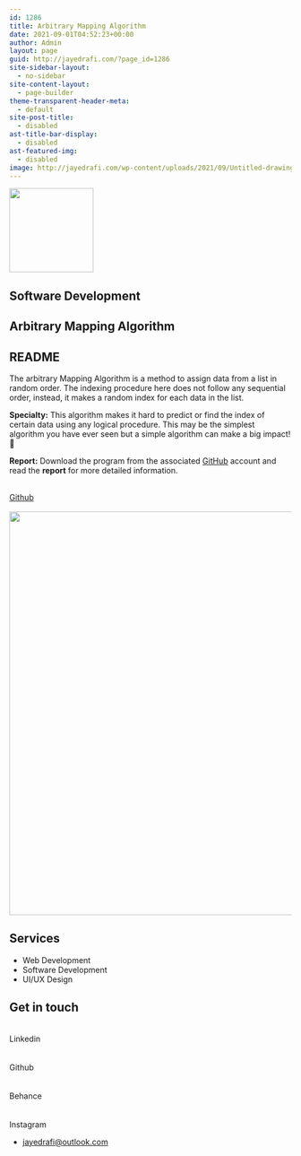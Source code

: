 ```yaml
---
id: 1286
title: Arbitrary Mapping Algorithm
date: 2021-09-01T04:52:23+00:00
author: Admin
layout: page
guid: http://jayedrafi.com/?page_id=1286
site-sidebar-layout:
  - no-sidebar
site-content-layout:
  - page-builder
theme-transparent-header-meta:
  - default
site-post-title:
  - disabled
ast-title-bar-display:
  - disabled
ast-featured-img:
  - disabled
image: http://jayedrafi.com/wp-content/uploads/2021/09/Untitled-drawing.jpg
---
```

<img width="150" height="150" src="http://jayedrafi.com/wp-content/uploads/2021/07/My-Post-3-150x150.png" alt="" loading="lazy" srcset="https://jayedrafi.com/wp-content/uploads/2021/07/My-Post-3-150x150.png 150w, https://jayedrafi.com/wp-content/uploads/2021/07/My-Post-3-300x300.png 300w, https://jayedrafi.com/wp-content/uploads/2021/07/My-Post-3-1024x1024.png 1024w, https://jayedrafi.com/wp-content/uploads/2021/07/My-Post-3-768x768.png 768w, https://jayedrafi.com/wp-content/uploads/2021/07/My-Post-3.png 1080w" sizes="(max-width: 150px) 100vw, 150px" />

## Software Development

## Arbitrary Mapping Algorithm

## README

The arbitrary Mapping Algorithm is a method to assign data from a list in random order. The indexing procedure here does not follow any sequential order, instead, it makes a random index for each data in the list.

**Specialty:** This algorithm makes it hard to predict or find the index of certain data using any logical procedure. This may be the simplest algorithm you have ever seen but a simple algorithm can make a big impact! 🙂&nbsp;

**Report:** Download the program from the associated <a href="https://github.com/JayedRafiProjects/arbritary_mapping_algorithm" target="_blank" rel="noopener">GitHub</a> account and read the **report** for more detailed information.

<a href="https://github.com/JayedRafiProjects/arbritary_mapping_algorithm" target="_blank" rel="noopener"><br /> Github<br /> </a>  
<img width="960" height="720" src="http://jayedrafi.com/wp-content/uploads/2021/09/Untitled-drawing.jpg" alt="" loading="lazy" srcset="https://jayedrafi.com/wp-content/uploads/2021/09/Untitled-drawing.jpg 960w, https://jayedrafi.com/wp-content/uploads/2021/09/Untitled-drawing-300x225.jpg 300w, https://jayedrafi.com/wp-content/uploads/2021/09/Untitled-drawing-768x576.jpg 768w" sizes="(max-width: 960px) 100vw, 960px" /> 

## Services

  * Web Development
  * Software Development
  * UI/UX Design

## Get in touch

<a target="_blank" rel="noopener"><br /> Linkedin<br /> </a>  
<a target="_blank" rel="noopener"><br /> Github<br /> </a>  
<a target="_blank" rel="noopener"><br /> Behance<br /> </a>  
<a target="_blank" rel="noopener"><br /> Instagram<br /> </a>

  * jayedrafi@outlook.com
